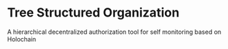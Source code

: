 # Tree Structured Organization

A hierarchical decentralized authorization tool for self monitoring based on Holochain



